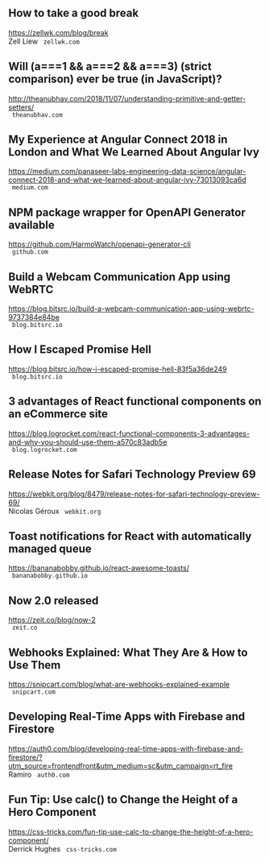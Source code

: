 ## How to take a good break  
https://zellwk.com/blog/break  
Zell Liew ` zellwk.com`
  

## Will (a===1 && a===2 && a===3) (strict comparison) ever be true (in JavaScript)?  
http://theanubhav.com/2018/11/07/understanding-primitive-and-getter-setters/  
 ` theanubhav.com`
  

## My Experience at Angular Connect 2018 in London and What We Learned About Angular Ivy  
https://medium.com/panaseer-labs-engineering-data-science/angular-connect-2018-and-what-we-learned-about-angular-ivy-73013093ca6d  
 ` medium.com`
  

## NPM package wrapper for OpenAPI Generator available  
https://github.com/HarmoWatch/openapi-generator-cli  
 ` github.com`
  

## Build a Webcam Communication App using WebRTC  
https://blog.bitsrc.io/build-a-webcam-communication-app-using-webrtc-9737384e84be  
 ` blog.bitsrc.io`
  

## How I Escaped Promise Hell  
https://blog.bitsrc.io/how-i-escaped-promise-hell-83f5a36de249  
 ` blog.bitsrc.io`
  

## 3 advantages of React functional components on an eCommerce site  
https://blog.logrocket.com/react-functional-components-3-advantages-and-why-you-should-use-them-a570c83adb5e  
 ` blog.logrocket.com`
  

## Release Notes for Safari Technology Preview 69  
https://webkit.org/blog/8479/release-notes-for-safari-technology-preview-69/  
Nicolas Géroux ` webkit.org`
  

## Toast notifications for React with automatically managed queue  
https://bananabobby.github.io/react-awesome-toasts/  
 ` bananabobby.github.io`
  

## Now 2.0 released  
https://zeit.co/blog/now-2  
 ` zeit.co`
  

## Webhooks Explained: What They Are & How to Use Them  
https://snipcart.com/blog/what-are-webhooks-explained-example  
 ` snipcart.com`
  

## Developing Real-Time Apps with Firebase and Firestore  
https://auth0.com/blog/developing-real-time-apps-with-firebase-and-firestore/?utm_source=frontendfront&utm_medium=sc&utm_campaign=rt_fire  
Ramiro ` auth0.com`
  

## Fun Tip: Use calc() to Change the Height of a Hero Component  
https://css-tricks.com/fun-tip-use-calc-to-change-the-height-of-a-hero-component/  
Derrick Hughes ` css-tricks.com`
  


